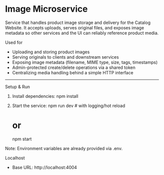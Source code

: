 # Image Microservice

Service that handles product image storage and delivery for the Catalog Website.
It accepts uploads, serves original files, and exposes image metadata so other services and the UI can reliably reference product media.

Used for
- Uploading and storing product images
- Serving originals to clients and downstream services
- Exposing image metadata (filename, MIME type, size, tags, timestamps)
- Admin-protected create/delete operations via a shared token
- Centralizing media handling behind a simple HTTP interface

---

Setup & Run
1. Install dependencies:
   npm install

2. Start the service:
   npm run dev   # with logging/hot reload
   # or
   npm start

Note: Environment variables are already provided via .env.

Localhost
- Base URL: http://localhost:4004
